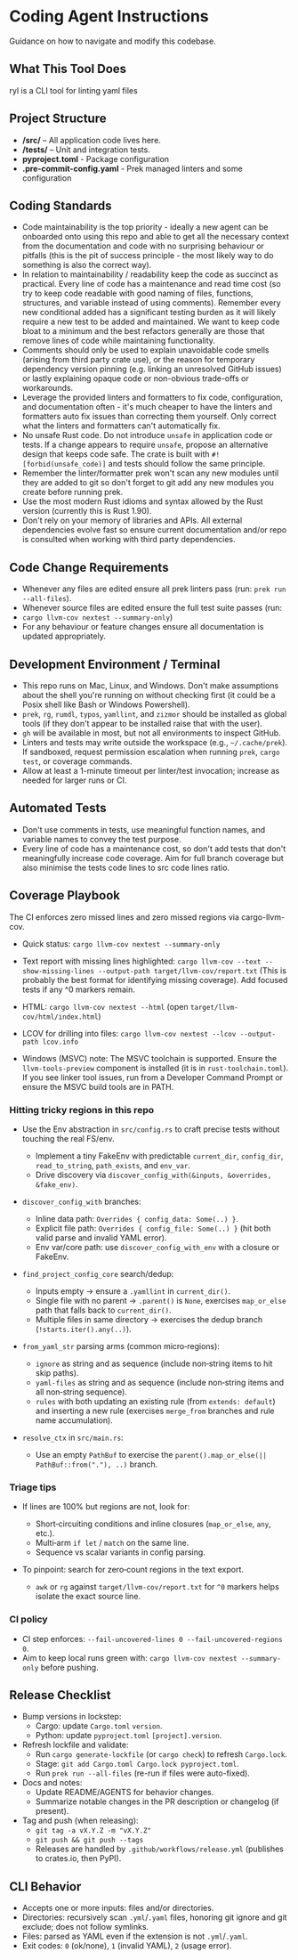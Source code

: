 # Coding Agent Instructions

Guidance on how to navigate and modify this codebase.

## What This Tool Does

ryl is a CLI tool for linting yaml files

## Project Structure

- **/src/** – All application code lives here.
- **/tests/** – Unit and integration tests.
- **pyproject.toml** - Package configuration
- **.pre-commit-config.yaml** - Prek managed linters and some configuration

## Coding Standards

- Code maintainability is the top priority - ideally a new agent can be onboarded onto
  using this repo and able to get all the necessary context from the documentation and
  code with no surprising behaviour or pitfalls (this is the pit of success principle -
  the most likely way to do something is also the correct way).
- In relation to maintainability / readability keep the code as succinct as practical.
  Every line of code has a maintenance and read time cost (so try to keep code readable
  with good naming of files, functions, structures, and variable instead of using
  comments). Remember every new conditional added has a significant testing burden as it
  will likely require a new test to be added and maintained. We want to keep code bloat
  to a minimum and the best refactors generally are those that remove lines of code
  while maintaining functionality.
- Comments should only be used to explain unavoidable code smells (arising from third
  party crate use), or the reason for temporary dependency version pinning (e.g.
  linking an unresolved GitHub issues) or lastly explaining opaque code or non-obvious
  trade-offs or workarounds.
- Leverage the provided linters and formatters to fix code, configuration, and
  documentation often - it's much cheaper to have the linters and formatters auto fix
  issues than correcting them yourself. Only correct what the linters and formatters
  can't automatically fix.
- No unsafe Rust code. Do not introduce `unsafe` in application code or tests. If a
  change appears to require `unsafe`, propose an alternative design that keeps code
  safe. The crate is built with `#![forbid(unsafe_code)]` and tests should follow the
  same principle.
- Remember the linter/formatter prek won't scan any new modules until they are added to
  git so don't forget to git add any new modules you create before running prek.
- Use the most modern Rust idioms and syntax allowed by the Rust version (currently this
  is Rust 1.90).
- Don't rely on your memory of libraries and APIs. All external dependencies evolve fast
  so ensure current documentation and/or repo is consulted when working with third party
  dependencies.

## Code Change Requirements

- Whenever any files are edited ensure all prek linters pass (run:
  `prek run --all-files`).
- Whenever source files are edited ensure the full test suite passes (run:
- `cargo llvm-cov nextest --summary-only`)
- For any behaviour or feature changes ensure all documentation is updated
  appropriately.

## Development Environment / Terminal

- This repo runs on Mac, Linux, and Windows. Don't make assumptions about the shell
  you're running on without checking first (it could be a Posix shell like Bash or
  Windows Powershell).
- `prek`, `rg`, `rumdl`, `typos`, `yamllint`, and `zizmor` should be installed as global
  tools (if they don't appear to be installed raise that with the user).
- `gh` will be available in most, but not all environments to inspect GitHub.
- Linters and tests may write outside the workspace (e.g., `~/.cache/prek`). If
  sandboxed, request permission escalation when running `prek`, `cargo test`,
  or coverage commands.
- Allow at least a 1-minute timeout per linter/test invocation; increase as
  needed for larger runs or CI.

## Automated Tests

- Don't use comments in tests, use meaningful function names, and variable names to
  convey the test purpose.
- Every line of code has a maintenance cost, so don't add tests that don't meaningfully
  increase code coverage. Aim for full branch coverage but also minimise the tests code
  lines to src code lines ratio.

## Coverage Playbook

The CI enforces zero missed lines and zero missed regions via cargo-llvm-cov.

- Quick status: `cargo llvm-cov nextest --summary-only`
- Text report with missing lines highlighted:
  `cargo llvm-cov --text --show-missing-lines
  --output-path target/llvm-cov/report.txt` (This is probably the best format for
  identifying missing coverage). Add focused tests if any ^0 markers remain.
- HTML: `cargo llvm-cov nextest --html` (open `target/llvm-cov/html/index.html`)
- LCOV for drilling into files: `cargo llvm-cov nextest --lcov --output-path lcov.info`

- Windows (MSVC) note: The MSVC toolchain is supported.
  Ensure the `llvm-tools-preview` component is installed (it is in
  `rust-toolchain.toml`). If you see linker tool issues, run from a Developer
  Command Prompt or ensure the MSVC build tools are in PATH.

### Hitting tricky regions in this repo

- Use the Env abstraction in `src/config.rs` to craft precise tests without
  touching the real FS/env.
  - Implement a tiny FakeEnv with predictable `current_dir`, `config_dir`,
    `read_to_string`, `path_exists`, and `env_var`.
  - Drive discovery via `discover_config_with(&inputs, &overrides, &fake_env)`.

- `discover_config_with` branches:
  - Inline data path: `Overrides { config_data: Some(..) }`.
  - Explicit file path: `Overrides { config_file: Some(..) }` (hit both valid
    parse and invalid YAML error).
  - Env var/core path: use `discover_config_with_env` with a closure or FakeEnv.

- `find_project_config_core` search/dedup:
  - Inputs empty → ensure a `.yamllint` in `current_dir()`.
  - Single file with no parent → `.parent()` is `None`, exercises
    `map_or_else` path that falls back to `current_dir()`.
  - Multiple files in same directory → exercises the dedup branch
    (`!starts.iter().any(..)`).

- `from_yaml_str` parsing arms (common micro‑regions):
  - `ignore` as string and as sequence (include non‑string items to hit skip paths).
  - `yaml-files` as string and as sequence (include non‑string items and all
    non‑string sequence).
  - `rules` with both updating an existing rule (from `extends: default`) and
    inserting a new rule (exercises `merge_from` branches and rule name
    accumulation).

- `resolve_ctx` in `src/main.rs`:
  - Use an empty `PathBuf` to exercise the
    `parent().map_or_else(|| PathBuf::from("."), ..)` branch.

### Triage tips

- If lines are 100% but regions are not, look for:
  - Short‑circuiting conditions and inline closures (`map_or_else`, `any`, etc.).
  - Multi‑arm `if let` / `match` on the same line.
  - Sequence vs scalar variants in config parsing.

- To pinpoint: search for zero‑count regions in the text export.
  - `awk` or `rg` against `target/llvm-cov/report.txt` for `^0` markers helps
    isolate the exact source line.

### CI policy

- CI step enforces: `--fail-uncovered-lines 0 --fail-uncovered-regions 0`.
- Aim to keep local runs green with: `cargo llvm-cov nextest --summary-only`
  before pushing.

## Release Checklist

- Bump versions in lockstep:
  - Cargo: update `Cargo.toml` `version`.
  - Python: update `pyproject.toml` `[project].version`.
- Refresh lockfile and validate:
  - Run `cargo generate-lockfile` (or `cargo check`) to refresh `Cargo.lock`.
  - Stage: `git add Cargo.toml Cargo.lock pyproject.toml`.
  - Run `prek run --all-files` (re-run if files were auto-fixed).
- Docs and notes:
  - Update README/AGENTS for behavior changes.
  - Summarize notable changes in the PR description or changelog (if present).
- Tag and push (when releasing):
  - `git tag -a vX.Y.Z -m "vX.Y.Z"`
  - `git push && git push --tags`
  - Releases are handled by `.github/workflows/release.yml` (publishes to
    crates.io, then PyPI).

## CLI Behavior

- Accepts one or more inputs: files and/or directories.
- Directories: recursively scan `.yml`/`.yaml` files, honoring git ignore and
  git exclude; does not follow symlinks.
- Files: parsed as YAML even if the extension is not `.yml`/`.yaml`.
- Exit codes: `0` (ok/none), `1` (invalid YAML), `2` (usage error).
